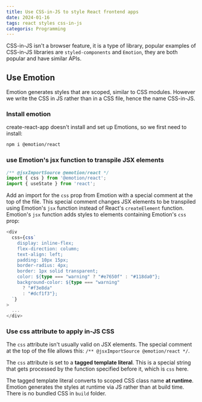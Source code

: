 ```yaml
---
title: Use CSS-in-JS to style React frontend apps
date: 2024-01-16
tags: react styles css-in-js
categoris: Programming
---
```


CSS-in-JS isn't a browser feature, it is a type of library, popular examples of CSS-in-JS libraries are `styled-components` and `Emotion`, they are both popular and have similar APIs.

## Use Emotion

Emotion generates styles that are scoped, similar to CSS modules. However we write the CSS in JS rather than in a CSS file, hence the name CSS-in-JS.

### Install emotion

create-react-app doesn't install and set up Emotions, so we first need to install:

```bash
npm i @emotion/react
```

### use Emotion's jsx function to transpile JSX elements

```typescript
/** @jsxImportSource @emotion/react */
import { css } from '@emotion/react';
import { useState } from 'react';
```

Add an import for the `css` prop from Emotion with a special comment at the top of the file. This special comment changes JSX elements to be transpiled using Emotion's `jsx` function instead of React's `createElement` function.  Emotion's `jsx` function adds styles to elements containing Emotion's `css` prop:

```typescript
<div
  css={css`
    display: inline-flex;
    flex-direction: column;
    text-align: left;
    padding: 10px 15px;
    border-radius: 4px;
    border: 1px solid transparent;
    color: ${type === "warning" ? "#e7650f" : "#118da0"};
    background-color: ${type === "warning"
      ? "#f3e8da"
      : "#dcf1f3"};
  `}
>
  ...
</div>
```

### Use css attribute to apply in-JS CSS

The `css` attribute isn't usually valid on JSX elements. The special comment at the top of the file allows this:  `/** @jsxImportSource @emotion/react */`.

The `css` attribute is set to a **tagged template literal**. This is a special string that gets processed by the function specified before it, which is `css` here.

The tagged template literal converts to scoped CSS class name **at runtime**. Emotion generates the styles at runtime via JS rather than at build time. There is no bundled CSS in `build` folder.